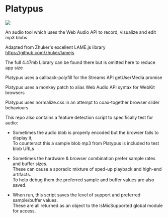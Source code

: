 # Platypus
<img src="https://i.pinimg.com/originals/17/5e/f2/175ef22c95918002bba266a898644de8.jpg">

An audio tool which uses the Web Audio API to record, visualize and edit mp3 blobs

Adapted from Zhuker's excellent LAME.js library https://github.com/zhuker/lamejs

The full 4.47mb Library can be found there but is omitted here to reduce app size

Platypus uses a callback-polyfill for the Streams API getUserMedia promise

Platypus uses a monkey patch to alias Web Audio API syntax for WebKit browsers

Platypus uses normalize.css in an attempt to coax-together browser slider behaviours

This repo also contains a feature detection script to specifically test for audio:

 - Sometimes the audio blob is properly encoded but the browser fails to display it,<br>
   To counteract this a sample blob mp3 from Platypus is included to test blob URLs

 - Sometimes the hardware & browser combination prefer sample rates and buffer sizes.<br>
   These can cause a sporadic mixture of sped-up playback and high-end artifacts.<br>
   To help debug them the preferred sample and buffer values are also saved.<br>
   
 - When run, this script saves the level of support and preferred sample/buffer values.<br>
   These are all returned as an object to the IsMicSupported global module for access.
